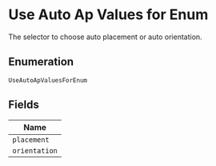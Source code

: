
# Use Auto Ap Values for Enum

The selector to choose auto placement or auto orientation.

## Enumeration

`UseAutoApValuesForEnum`

## Fields

| Name |
|  --- |
| `placement` |
| `orientation` |

